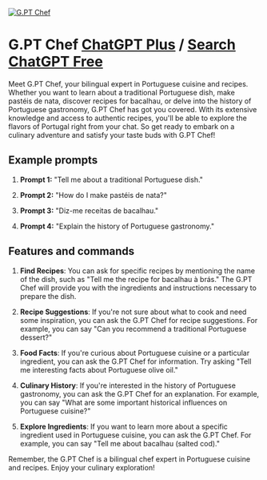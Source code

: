 
[![G.PT Chef](https://files.oaiusercontent.com/file-YlHbVOpezOeTxBKyxA23OztB?se=2123-10-17T19%3A42%3A16Z&sp=r&sv=2021-08-06&sr=b&rscc=max-age%3D31536000%2C%20immutable&rscd=attachment%3B%20filename%3D5bb1cc53-8016-4f9e-a9b3-d6c77be2531e.png&sig=gai%2BQ89oeueOLD5rP6TcGqcF%2BiT4zXbS6tMebkTUEnw%3D)](https://chat.openai.com/g/g-01RhrwfEZ-g-pt-chef)

# G.PT Chef [ChatGPT Plus](https://chat.openai.com/g/g-01RhrwfEZ-g-pt-chef) / [Search ChatGPT Free](https://gptcall.net/index.html#/?search=G.PT%20Chef)

Meet G.PT Chef, your bilingual expert in Portuguese cuisine and recipes. Whether you want to learn about a traditional Portuguese dish, make pastéis de nata, discover recipes for bacalhau, or delve into the history of Portuguese gastronomy, G.PT Chef has got you covered. With its extensive knowledge and access to authentic recipes, you'll be able to explore the flavors of Portugal right from your chat. So get ready to embark on a culinary adventure and satisfy your taste buds with G.PT Chef!

## Example prompts

1. **Prompt 1:** "Tell me about a traditional Portuguese dish."

2. **Prompt 2:** "How do I make pastéis de nata?"

3. **Prompt 3:** "Diz-me receitas de bacalhau."

4. **Prompt 4:** "Explain the history of Portuguese gastronomy."

## Features and commands

1. **Find Recipes**: You can ask for specific recipes by mentioning the name of the dish, such as "Tell me the recipe for bacalhau à brás." The G.PT Chef will provide you with the ingredients and instructions necessary to prepare the dish.

2. **Recipe Suggestions**: If you're not sure about what to cook and need some inspiration, you can ask the G.PT Chef for recipe suggestions. For example, you can say "Can you recommend a traditional Portuguese dessert?"

3. **Food Facts**: If you're curious about Portuguese cuisine or a particular ingredient, you can ask the G.PT Chef for information. Try asking "Tell me interesting facts about Portuguese olive oil."

4. **Culinary History**: If you're interested in the history of Portuguese gastronomy, you can ask the G.PT Chef for an explanation. For example, you can say "What are some important historical influences on Portuguese cuisine?"

5. **Explore Ingredients**: If you want to learn more about a specific ingredient used in Portuguese cuisine, you can ask the G.PT Chef. For example, you can say "Tell me about bacalhau (salted cod)."

Remember, the G.PT Chef is a bilingual chef expert in Portuguese cuisine and recipes. Enjoy your culinary exploration!


